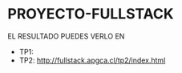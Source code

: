 # PROYECTO-FULLSTACK


EL RESULTADO PUEDES VERLO EN 

* TP1: 
* TP2: http://fullstack.apgca.cl/tp2/index.html

